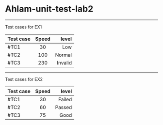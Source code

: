 # Ahlam-unit-test-lab2
------------------------------------------------------------------------------------------------------------------------------------------------
Test cases for EX1

| Test case | Speed |   level |
|-----------|:-----:|--------:|
| #TC1      |  30   |     Low |
| #TC2      |  100  |  Normal |
| #TC3      |  230  | Invalid |

------------------------------------------------------------------------
Test cases for EX2

| Test case | Speed |  level |
|-----------|:-----:|-------:|
| #TC1      |  30   | Failed |
| #TC2      |  60   | Passed |
| #TC3      |  75   |   Good |

